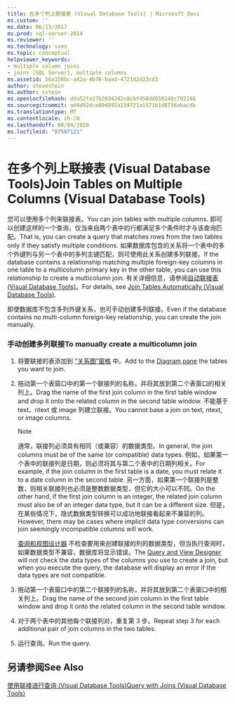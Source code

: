 ```yaml
---
title: 在多个列上联接表 (Visual Database Tools) | Microsoft Docs
ms.custom: ''
ms.date: 06/13/2017
ms.prod: sql-server-2014
ms.reviewer: ''
ms.technology: ssms
ms.topic: conceptual
helpviewer_keywords:
- multiple column joins
- joins [SQL Server], multiple columns
ms.assetid: 56a158bc-a42a-4b78-baad-4721d2d22cd3
author: stevestein
ms.author: sstein
ms.openlocfilehash: dda52fe27b2034242c8cbf458dd010240c792146
ms.sourcegitcommit: ad4d92dce894592a259721a1571b1d8736abacdb
ms.translationtype: MT
ms.contentlocale: zh-CN
ms.lasthandoff: 08/04/2020
ms.locfileid: "87587121"
---
```

# <a name="join-tables-on-multiple-columns-visual-database-tools"></a><span data-ttu-id="5bf90-102">在多个列上联接表 (Visual Database Tools)</span><span class="sxs-lookup"><span data-stu-id="5bf90-102">Join Tables on Multiple Columns (Visual Database Tools)</span></span>
  <span data-ttu-id="5bf90-103">您可以使用多个列来联接表。</span><span class="sxs-lookup"><span data-stu-id="5bf90-103">You can join tables with multiple columns.</span></span> <span data-ttu-id="5bf90-104">即可以创建这样的一个查询，仅当来自两个表中的行都满足多个条件时才与该查询匹配。</span><span class="sxs-lookup"><span data-stu-id="5bf90-104">That is, you can create a query that matches rows from the two tables only if they satisfy multiple conditions.</span></span> <span data-ttu-id="5bf90-105">如果数据库包含的关系将一个表中的多个外键列与另一个表中的多列主键匹配，则可使用此关系创建多列联接。</span><span class="sxs-lookup"><span data-stu-id="5bf90-105">If the database contains a relationship matching multiple foreign-key columns in one table to a multicolumn primary key in the other table, you can use this relationship to create a multicolumn join.</span></span> <span data-ttu-id="5bf90-106">有关详细信息，请参阅[自动联接表 (Visual Database Tools)](visual-database-tools.md)。</span><span class="sxs-lookup"><span data-stu-id="5bf90-106">For details, see [Join Tables Automatically &#40;Visual Database Tools&#41;](visual-database-tools.md).</span></span>  
  
 <span data-ttu-id="5bf90-107">即使数据库不包含多列外键关系，也可手动创建多列联接。</span><span class="sxs-lookup"><span data-stu-id="5bf90-107">Even if the database contains no multi-column foreign-key relationship, you can create the join manually.</span></span>  
  
### <a name="to-manually-create-a-multicolumn-join"></a><span data-ttu-id="5bf90-108">手动创建多列联接</span><span class="sxs-lookup"><span data-stu-id="5bf90-108">To manually create a multicolumn join</span></span>  
  
1.  <span data-ttu-id="5bf90-109">将要联接的表添加到 [“关系图”窗格](diagram-pane-visual-database-tools.md) 中。</span><span class="sxs-lookup"><span data-stu-id="5bf90-109">Add to the [Diagram pane](diagram-pane-visual-database-tools.md) the tables you want to join.</span></span>  
  
2.  <span data-ttu-id="5bf90-110">拖动第一个表窗口中的第一个联接列的名称，并将其放到第二个表窗口的相关列上。</span><span class="sxs-lookup"><span data-stu-id="5bf90-110">Drag the name of the first join column in the first table window and drop it onto the related column in the second table window.</span></span> <span data-ttu-id="5bf90-111">不能基于 text、ntext 或 image 列建立联接。</span><span class="sxs-lookup"><span data-stu-id="5bf90-111">You cannot base a join on text, ntext, or image columns.</span></span>  
  
    > [!NOTE]  
    >  <span data-ttu-id="5bf90-112">通常，联接列必须具有相同（或兼容）的数据类型。</span><span class="sxs-lookup"><span data-stu-id="5bf90-112">In general, the join columns must be of the same (or compatible) data types.</span></span> <span data-ttu-id="5bf90-113">例如，如果第一个表中的联接列是日期，则必须将其与第二个表中的日期列相关。</span><span class="sxs-lookup"><span data-stu-id="5bf90-113">For example, if the join column in the first table is a date, you must relate it to a date column in the second table.</span></span> <span data-ttu-id="5bf90-114">另一方面，如果第一个联接列是整数，则相关联接列也必须是整数数据类型，但它的大小可以不同。</span><span class="sxs-lookup"><span data-stu-id="5bf90-114">On the other hand, if the first join column is an integer, the related join column must also be of an integer data type, but it can be a different size.</span></span> <span data-ttu-id="5bf90-115">但是，在某些情况下，隐式数据类型转换可以成功地联接看起来不兼容的列。</span><span class="sxs-lookup"><span data-stu-id="5bf90-115">However, there may be cases where implicit data type conversions can join seemingly incompatible columns will work.</span></span>  
    >   
    >  <span data-ttu-id="5bf90-116">[查询和视图设计器](query-and-view-designer-tools-visual-database-tools.md) 不检查要用来创建联接的列的数据类型，但当执行查询时，如果数据类型不兼容，数据库将显示错误。</span><span class="sxs-lookup"><span data-stu-id="5bf90-116">The [Query and View Designer](query-and-view-designer-tools-visual-database-tools.md) will not check the data types of the columns you use to create a join, but when you execute the query, the database will display an error if the data types are not compatible.</span></span>  
  
3.  <span data-ttu-id="5bf90-117">拖动第一个表窗口中的第二个联接列的名称，并将其放到第二个表窗口中的相关列上。</span><span class="sxs-lookup"><span data-stu-id="5bf90-117">Drag the name of the second join column in the first table window and drop it onto the related column in the second table window.</span></span>  
  
4.  <span data-ttu-id="5bf90-118">对于两个表中的其他每个联接列对，重复第 3 步。</span><span class="sxs-lookup"><span data-stu-id="5bf90-118">Repeat step 3 for each additional pair of join columns in the two tables.</span></span>  
  
5.  <span data-ttu-id="5bf90-119">运行查询。</span><span class="sxs-lookup"><span data-stu-id="5bf90-119">Run the query.</span></span>  
  
## <a name="see-also"></a><span data-ttu-id="5bf90-120">另请参阅</span><span class="sxs-lookup"><span data-stu-id="5bf90-120">See Also</span></span>  
 [<span data-ttu-id="5bf90-121">使用联接进行查询 (Visual Database Tools)</span><span class="sxs-lookup"><span data-stu-id="5bf90-121">Query with Joins &#40;Visual Database Tools&#41;</span></span>](query-with-joins-visual-database-tools.md)  
  
  
